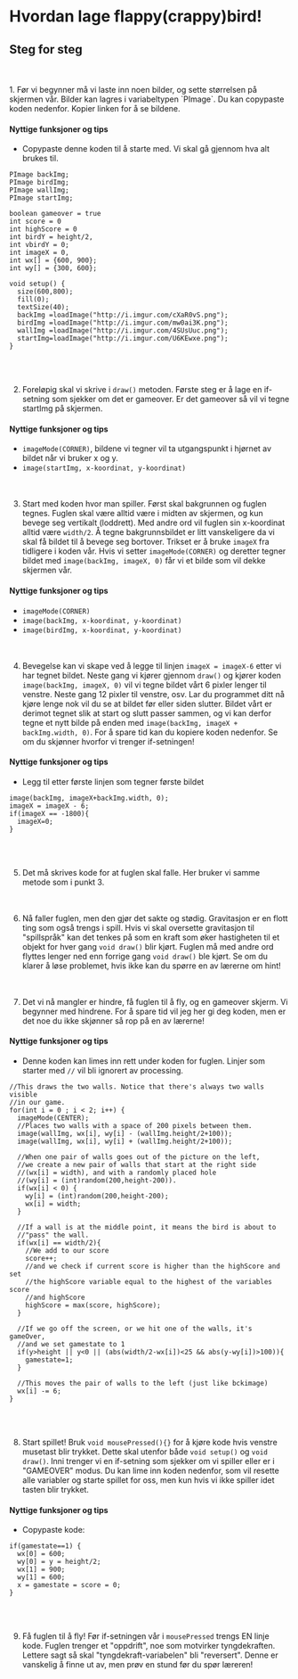 # Hvordan lage flappy(crappy)bird!

## Steg for steg  

<br>
<br>
1. Før vi begynner må vi laste inn noen bilder, og sette størrelsen på skjermen vår. Bilder kan lagres i variabeltypen `PImage`. Du kan copypaste koden nedenfor. Kopier linken for å se bildene.

#### Nyttige funksjoner og tips
* Copypaste denne koden til å starte med. Vi skal gå gjennom hva alt brukes til.

``` processing
PImage backImg;
PImage birdImg;
PImage wallImg;
PImage startImg;

boolean gameover = true
int score = 0
int highScore = 0
int birdY = height/2, 
int vbirdY = 0;
int imageX = 0, 
int wx[] = {600, 900};
int wy[] = {300, 600};

void setup() {
  size(600,800);
  fill(0);
  textSize(40);
  backImg =loadImage("http://i.imgur.com/cXaR0vS.png");
  birdImg =loadImage("http://i.imgur.com/mw0ai3K.png");
  wallImg =loadImage("http://i.imgur.com/4SUsUuc.png");
  startImg=loadImage("http://i.imgur.com/U6KEwxe.png");
}
```  
<br><br>

2. Foreløpig skal vi skrive i `draw()` metoden. Første steg er å lage en if-setning som sjekker om det er gameover. Er det gameover så vil vi tegne startImg på skjermen.  

#### Nyttige funksjoner og tips
* `imageMode(CORNER)`, bildene vi tegner vil ta utgangspunkt i hjørnet av bildet når vi bruker x og y.
* `image(startImg, x-koordinat, y-koordinat)`  
<br><br>

3. Start med koden hvor man spiller. Først skal bakgrunnen og fuglen tegnes. Fuglen skal være alltid være i midten av skjermen, og kun bevege seg vertikalt (loddrett). Med andre ord vil fuglen sin x-koordinat alltid være `width/2`. Å tegne bakgrunnsbildet er litt vanskeligere da vi skal få bildet til å bevege seg bortover. Trikset er å bruke `imageX` fra tidligere i koden vår. Hvis vi setter `imageMode(CORNER)` og deretter tegner bildet med `image(backImg, imageX, 0)` får vi et bilde som vil dekke skjermen vår.  

#### Nyttige funksjoner og tips
* `imageMode(CORNER)`
* `image(backImg, x-koordinat, y-koordinat)`
* `image(birdImg, x-koordinat, y-koordinat)`  
<br><br>

4. Bevegelse kan vi skape ved å legge til linjen `imageX = imageX-6` etter vi har tegnet bildet. Neste gang vi kjører gjennom `draw()` og kjører koden `image(backImg, imageX, 0)` vil vi tegne bildet vårt 6 pixler lenger til venstre. Neste gang 12 pixler til venstre, osv. Lar du programmet ditt nå kjøre lenge nok vil du se at bildet før eller siden slutter. Bildet vårt er derimot tegnet slik at start og slutt passer sammen, og vi kan derfor tegne et nytt bilde på enden med `image(backImg, imageX + backImg.width, 0)`. For å spare tid kan du kopiere koden nedenfor. Se om du skjønner hvorfor vi trenger if-setningen!  

#### Nyttige funksjoner og tips
* Legg til etter første linjen som tegner første bildet

``` processing
image(backImg, imageX+backImg.width, 0);
imageX = imageX - 6;
if(imageX == -1800){
  imageX=0;
}
```  
<br><br>

5. Det må skrives kode for at fuglen skal falle. Her bruker vi samme metode som i punkt 3.  
<br><br>

6. Nå faller fuglen, men den gjør det sakte og stødig. Gravitasjon er en flott ting som også trengs i spill. Hvis vi skal oversette gravitasjon til "spillspråk" kan det tenkes på som en kraft som øker hastigheten til et objekt for hver gang `void draw()` blir kjørt. Fuglen må med andre ord flyttes lenger ned enn forrige gang `void draw()` ble kjørt. Se om du klarer å løse problemet, hvis ikke kan du spørre en av lærerne om hint!  
<br><br>

7. Det vi nå mangler er hindre, få fuglen til å fly, og en gameover skjerm. Vi begynner med hindrene. For å spare tid vil jeg her gi deg koden, men er det noe du ikke skjønner så rop på en av lærerne!  

#### Nyttige funksjoner og tips
* Denne koden kan limes inn rett under koden for fuglen. Linjer som starter med `//` vil bli ignorert av processing.

``` processing
//This draws the two walls. Notice that there's always two walls visible
//in our game.
for(int i = 0 ; i < 2; i++) {
  imageMode(CENTER);
  //Places two walls with a space of 200 pixels between them.
  image(wallImg, wx[i], wy[i] - (wallImg.height/2+100));
  image(wallImg, wx[i], wy[i] + (wallImg.height/2+100));

  //When one pair of walls goes out of the picture on the left,
  //we create a new pair of walls that start at the right side
  //(wx[i] = width), and with a randomly placed hole
  //(wy[i] = (int)random(200,height-200)).
  if(wx[i] < 0) {
    wy[i] = (int)random(200,height-200);
    wx[i] = width;
  }

  //If a wall is at the middle point, it means the bird is about to
  //"pass" the wall.
  if(wx[i] == width/2){
    //We add to our score
    score++;
    //and we check if current score is higher than the highScore and set
    //the highScore variable equal to the highest of the variables score
    //and highScore
    highScore = max(score, highScore);
  }

  //If we go off the screen, or we hit one of the walls, it's gameOver,
  //and we set gamestate to 1
  if(y>height || y<0 || (abs(width/2-wx[i])<25 && abs(y-wy[i])>100)){
    gamestate=1;
  }

  //This moves the pair of walls to the left (just like bckimage)
  wx[i] -= 6;
}
```  
<br><br>

8. Start spillet! Bruk `void mousePressed(){}` for å kjøre kode hvis venstre musetast blir trykket. Dette skal utenfor både `void setup()` og `void draw()`. Inni trenger vi en if-setning som sjekker om vi spiller eller er i "GAMEOVER" modus. Du kan lime inn koden nedenfor, som vil resette alle variabler og starte spillet for oss, men kun hvis vi ikke spiller idet tasten blir trykket.

#### Nyttige funksjoner og tips
* Copypaste kode:

``` processing
if(gamestate==1) {
  wx[0] = 600;
  wy[0] = y = height/2;
  wx[1] = 900;
  wy[1] = 600;
  x = gamestate = score = 0;
}
```  
<br><br>

9. Få fuglen til å fly! Før if-setningen vår i `mousePressed` trengs EN linje kode. Fuglen trenger et "oppdrift", noe som motvirker tyngdekraften. Lettere sagt så skal "tyngdekraft-variabelen" bli "reversert". Denne er vanskelig å finne ut av, men prøv en stund før du spør læreren!

